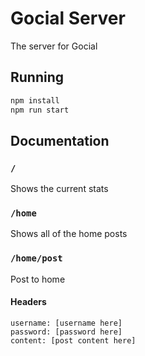 # Gocial Server
The server for Gocial
## Running
```bash
npm install
npm run start
```
## Documentation
### `/`
Shows the current stats
### `/home`
Shows all of the home posts
### `/home/post`
Post to home
#### Headers
```
username: [username here]
password: [password here]
content: [post content here]
```